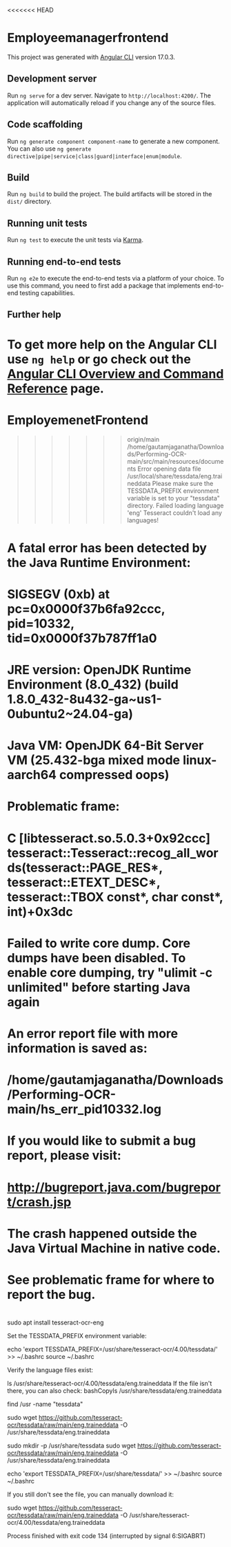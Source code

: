 <<<<<<< HEAD
# Employeemanagerfrontend

This project was generated with [Angular CLI](https://github.com/angular/angular-cli) version 17.0.3.

## Development server

Run `ng serve` for a dev server. Navigate to `http://localhost:4200/`. The application will automatically reload if you change any of the source files.

## Code scaffolding

Run `ng generate component component-name` to generate a new component. You can also use `ng generate directive|pipe|service|class|guard|interface|enum|module`.

## Build

Run `ng build` to build the project. The build artifacts will be stored in the `dist/` directory.

## Running unit tests

Run `ng test` to execute the unit tests via [Karma](https://karma-runner.github.io).

## Running end-to-end tests

Run `ng e2e` to execute the end-to-end tests via a platform of your choice. To use this command, you need to first add a package that implements end-to-end testing capabilities.

## Further help

To get more help on the Angular CLI use `ng help` or go check out the [Angular CLI Overview and Command Reference](https://angular.io/cli) page.
=======
# EmployemenetFrontend
>>>>>>> origin/main
>>>>>/home/gautamjaganatha/Downloads/Performing-OCR-main/src/main/resources/documents
>>>>>Error opening data file /usr/local/share/tessdata/eng.traineddata
Please make sure the TESSDATA_PREFIX environment variable is set to your "tessdata" directory.
Failed loading language 'eng'
Tesseract couldn't load any languages!
#
# A fatal error has been detected by the Java Runtime Environment:
#
#  SIGSEGV (0xb) at pc=0x0000f37b6fa92ccc, pid=10332, tid=0x0000f37b787ff1a0
#
# JRE version: OpenJDK Runtime Environment (8.0_432) (build 1.8.0_432-8u432-ga~us1-0ubuntu2~24.04-ga)
# Java VM: OpenJDK 64-Bit Server VM (25.432-bga mixed mode linux-aarch64 compressed oops)
# Problematic frame:
# C  [libtesseract.so.5.0.3+0x92ccc]  tesseract::Tesseract::recog_all_words(tesseract::PAGE_RES*, tesseract::ETEXT_DESC*, tesseract::TBOX const*, char const*, int)+0x3dc
#
# Failed to write core dump. Core dumps have been disabled. To enable core dumping, try "ulimit -c unlimited" before starting Java again
#
# An error report file with more information is saved as:
# /home/gautamjaganatha/Downloads/Performing-OCR-main/hs_err_pid10332.log
#
# If you would like to submit a bug report, please visit:
#   http://bugreport.java.com/bugreport/crash.jsp
# The crash happened outside the Java Virtual Machine in native code.
# See problematic frame for where to report the bug.
#




sudo apt install tesseract-ocr-eng

Set the TESSDATA_PREFIX environment variable:

echo 'export TESSDATA_PREFIX=/usr/share/tesseract-ocr/4.00/tessdata/' >> ~/.bashrc
source ~/.bashrc

Verify the language files exist:

ls /usr/share/tesseract-ocr/4.00/tessdata/eng.traineddata
If the file isn't there, you can also check:
bashCopyls /usr/share/tessdata/eng.traineddata




find /usr -name "tessdata"

sudo wget https://github.com/tesseract-ocr/tessdata/raw/main/eng.traineddata -O /usr/share/tessdata/eng.traineddata

sudo mkdir -p /usr/share/tessdata
sudo wget https://github.com/tesseract-ocr/tessdata/raw/main/eng.traineddata -O /usr/share/tessdata/eng.traineddata

echo 'export TESSDATA_PREFIX=/usr/share/tessdata/' >> ~/.bashrc
source ~/.bashrc

If you still don't see the file, you can manually download it:

sudo wget https://github.com/tesseract-ocr/tessdata/raw/main/eng.traineddata -O /usr/share/tesseract-ocr/4.00/tessdata/eng.traineddata

Process finished with exit code 134 (interrupted by signal 6:SIGABRT)
